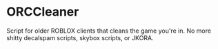 # ORCCleaner
Script for older ROBLOX clients that cleans the game you're in. No more shitty decalspam scripts, skybox scripts, or JKORA.
